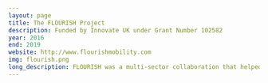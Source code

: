 ```yaml
---
layout: page
title: The FLOURISH Project
description: Funded by Innovate UK under Grant Number 102582
year: 2016
end: 2019
website: http://www.flourishmobility.com
img: flourish.png
long_description: FLOURISH was a multi-sector collaboration that helped to advance the successful implementation of Connected and Autonomous Vehicles (CAVs) in the UK, in the UK, by developing services and capabilities that link user needs and system requirements, and maximising the benefits of CAVs for users and transport authorities. 
---
```




